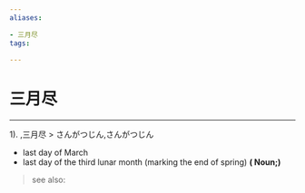 ```yaml
---
aliases:
    
- 三月尽
tags:
    
---
```


# 三月尽
---
1).
,三月尽 > さんがつじん,さんがつじん

- last day of March
- last day of the third lunar month (marking the end of spring)
**( Noun;)**
> see also: 
            